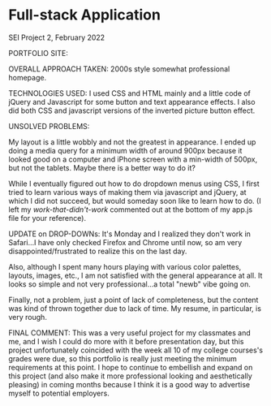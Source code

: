 # Full-stack Application

SEI Project 2, February 2022

PORTFOLIO SITE:

OVERALL APPROACH TAKEN:
2000s style somewhat professional homepage.

TECHNOLOGIES USED:
I used CSS and HTML mainly and a little code of jQuery and Javascript for some button and text appearance effects. I also did both CSS and javascript versions of the inverted picture button effect.

UNSOLVED PROBLEMS:

My layout is a little wobbly and not the greatest in appearance. I ended up doing a media query for a minimum width of around 900px because it looked good on a computer and iPhone screen with a min-width of 500px, but not the tablets.  Maybe there is a better way to do it?

While I eventually figured out how to do dropdown menus using CSS, I first tried to learn various ways of making them via javascript and jQuery, at which I did not succeed, but would someday soon like to learn how to do. (I left my *work-that-didn't-work* commented out at the bottom of my app.js file for your reference).

UPDATE on DROP-DOWNs: It's Monday and I realized they don't work in Safari...I have only checked Firefox and Chrome until now, so am very disappointed/frustrated to realize this on the last day.

Also, although I spent many hours playing with various color palettes, layouts, images, etc., I am not satisfied with the general appearance at all. It looks so simple and not very professional...a total "newb" vibe going on.

Finally, not a problem, just a point of lack of completeness, but the content was kind of thrown together due to lack of time.  My resume, in particular, is very rough.

FINAL COMMENT:
This was a very useful project for my classmates and me, and I wish I could do more with it before presentation day, but this project unfortunately coincided with the week all 10 of my college courses's grades were due, so this portfolio is really just meeting the minimum requirements at this point.  I hope to continue to embellish and expand on this project (and also make it more professional looking and aesthetically pleasing) in coming months because I think it is a good way to advertise myself to potential employers.
